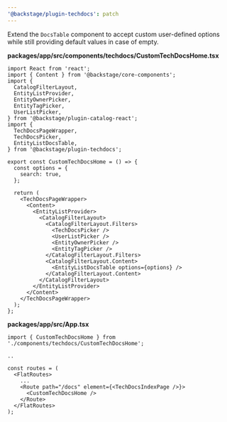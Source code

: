 ```yaml
---
'@backstage/plugin-techdocs': patch
---
```


Extend the `DocsTable` component to accept custom user-defined options while still providing default values in case of empty.

**packages/app/src/components/techdocs/CustomTechDocsHome.tsx**

```tsx
import React from 'react';
import { Content } from '@backstage/core-components';
import {
  CatalogFilterLayout,
  EntityListProvider,
  EntityOwnerPicker,
  EntityTagPicker,
  UserListPicker,
} from '@backstage/plugin-catalog-react';
import {
  TechDocsPageWrapper,
  TechDocsPicker,
  EntityListDocsTable,
} from '@backstage/plugin-techdocs';

export const CustomTechDocsHome = () => {
  const options = {
    search: true,
  };

  return (
    <TechDocsPageWrapper>
      <Content>
        <EntityListProvider>
          <CatalogFilterLayout>
            <CatalogFilterLayout.Filters>
              <TechDocsPicker />
              <UserListPicker />
              <EntityOwnerPicker />
              <EntityTagPicker />
            </CatalogFilterLayout.Filters>
            <CatalogFilterLayout.Content>
              <EntityListDocsTable options={options} />
            </CatalogFilterLayout.Content>
          </CatalogFilterLayout>
        </EntityListProvider>
      </Content>
    </TechDocsPageWrapper>
  );
};
```

**packages/app/src/App.tsx**

```tsx
import { CustomTechDocsHome } from './components/techdocs/CustomTechDocsHome';

..

const routes = (
  <FlatRoutes>
    ...
    <Route path="/docs" element={<TechDocsIndexPage />}>
      <CustomTechDocsHome />
    </Route>
  </FlatRoutes>
);
```
